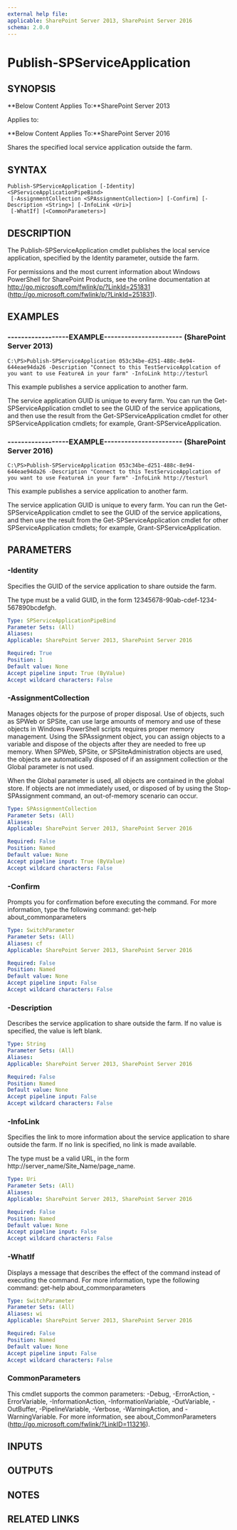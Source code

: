 ```yaml
---
external help file: 
applicable: SharePoint Server 2013, SharePoint Server 2016
schema: 2.0.0
---
```


# Publish-SPServiceApplication

## SYNOPSIS
**Below Content Applies To:**SharePoint Server 2013

Applies to:

**Below Content Applies To:**SharePoint Server 2016

Shares the specified local service application outside the farm.



## SYNTAX

```
Publish-SPServiceApplication [-Identity] <SPServiceApplicationPipeBind>
 [-AssignmentCollection <SPAssignmentCollection>] [-Confirm] [-Description <String>] [-InfoLink <Uri>]
 [-WhatIf] [<CommonParameters>]
```

## DESCRIPTION
The Publish-SPServiceApplication cmdlet publishes the local service application, specified by the Identity parameter, outside the farm.

For permissions and the most current information about Windows PowerShell for SharePoint Products, see the online documentation at http://go.microsoft.com/fwlink/p/?LinkId=251831 (http://go.microsoft.com/fwlink/p/?LinkId=251831).

## EXAMPLES

### ------------------EXAMPLE----------------------- (SharePoint Server 2013)
```
C:\PS>Publish-SPServiceApplication 053c34be-d251-488c-8e94-644eae94da26 -Description "Connect to this TestServiceApplcation of you want to use FeatureA in your farm" -InfoLink http://testurl
```

This example publishes a service application to another farm.

The service application GUID is unique to every farm.
You can run the Get-SPServiceApplication cmdlet to see the GUID of the service applications, and then use the result from the Get-SPServiceApplication cmdlet for other SPServiceApplication cmdlets; for example, Grant-SPServiceApplication.

### ------------------EXAMPLE----------------------- (SharePoint Server 2016)
```
C:\PS>Publish-SPServiceApplication 053c34be-d251-488c-8e94-644eae94da26 -Description "Connect to this TestServiceApplcation of you want to use FeatureA in your farm" -InfoLink http://testurl
```

This example publishes a service application to another farm.

The service application GUID is unique to every farm.
You can run the Get-SPServiceApplication cmdlet to see the GUID of the service applications, and then use the result from the Get-SPServiceApplication cmdlet for other SPServiceApplication cmdlets; for example, Grant-SPServiceApplication.

## PARAMETERS

### -Identity
Specifies the GUID of the service application to share outside the farm.

The type must be a valid GUID, in the form 12345678-90ab-cdef-1234-567890bcdefgh.

```yaml
Type: SPServiceApplicationPipeBind
Parameter Sets: (All)
Aliases: 
Applicable: SharePoint Server 2013, SharePoint Server 2016

Required: True
Position: 1
Default value: None
Accept pipeline input: True (ByValue)
Accept wildcard characters: False
```

### -AssignmentCollection
Manages objects for the purpose of proper disposal.
Use of objects, such as SPWeb or SPSite, can use large amounts of memory and use of these objects in Windows PowerShell scripts requires proper memory management.
Using the SPAssignment object, you can assign objects to a variable and dispose of the objects after they are needed to free up memory.
When SPWeb, SPSite, or SPSiteAdministration objects are used, the objects are automatically disposed of if an assignment collection or the Global parameter is not used.

When the Global parameter is used, all objects are contained in the global store.
If objects are not immediately used, or disposed of by using the Stop-SPAssignment command, an out-of-memory scenario can occur.

```yaml
Type: SPAssignmentCollection
Parameter Sets: (All)
Aliases: 
Applicable: SharePoint Server 2013, SharePoint Server 2016

Required: False
Position: Named
Default value: None
Accept pipeline input: True (ByValue)
Accept wildcard characters: False
```

### -Confirm
Prompts you for confirmation before executing the command.
For more information, type the following command: get-help about_commonparameters

```yaml
Type: SwitchParameter
Parameter Sets: (All)
Aliases: cf
Applicable: SharePoint Server 2013, SharePoint Server 2016

Required: False
Position: Named
Default value: None
Accept pipeline input: False
Accept wildcard characters: False
```

### -Description
Describes the service application to share outside the farm.
If no value is specified, the value is left blank.

```yaml
Type: String
Parameter Sets: (All)
Aliases: 
Applicable: SharePoint Server 2013, SharePoint Server 2016

Required: False
Position: Named
Default value: None
Accept pipeline input: False
Accept wildcard characters: False
```

### -InfoLink
Specifies the link to more information about the service application to share outside the farm.
If no link is specified, no link is made available.

The type must be a valid URL, in the form  http://server_name/Site_Name/page_name.

```yaml
Type: Uri
Parameter Sets: (All)
Aliases: 
Applicable: SharePoint Server 2013, SharePoint Server 2016

Required: False
Position: Named
Default value: None
Accept pipeline input: False
Accept wildcard characters: False
```

### -WhatIf
Displays a message that describes the effect of the command instead of executing the command.
For more information, type the following command: get-help about_commonparameters

```yaml
Type: SwitchParameter
Parameter Sets: (All)
Aliases: wi
Applicable: SharePoint Server 2013, SharePoint Server 2016

Required: False
Position: Named
Default value: None
Accept pipeline input: False
Accept wildcard characters: False
```

### CommonParameters
This cmdlet supports the common parameters: -Debug, -ErrorAction, -ErrorVariable, -InformationAction, -InformationVariable, -OutVariable, -OutBuffer, -PipelineVariable, -Verbose, -WarningAction, and -WarningVariable. For more information, see about_CommonParameters (http://go.microsoft.com/fwlink/?LinkID=113216).

## INPUTS

## OUTPUTS

## NOTES

## RELATED LINKS

